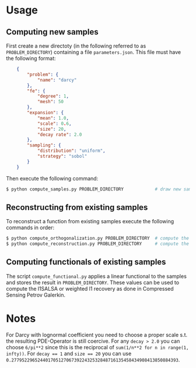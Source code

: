 # Usage


## Computing new samples

First create a new directoty (in the following referred to as `PROBLEM_DIRECTORY`)
containing a file `parameters.json`. This file must have the following format:
```json
    {
        "problem": {
            "name": "darcy"
        },
        "fe": {
            "degree": 1,
            "mesh": 50
        },
        "expansion": {
            "mean": 1.0,
            "scale": 0.6,
            "size": 20,
            "decay rate": 2.0
        },
        "sampling": {
            "distribution": "uniform",
            "strategy": "sobol"
        }
    }
```
Then execute the following command:
```bash
$ python compute_samples.py PROBLEM_DIRECTORY            # draw new samples for the problem and store them in PROBLEM_DIRECTORY
```


## Reconstructing from existing samples

To reconstruct a function from existing samples execute the following commands in order:
```bash
$ python compute_orthogonalization.py PROBLEM_DIRECTORY  # compute the stiffness matrix and its sparse Cholesky factorization and store them in PROBLEM_DIRECTORY
$ python compute_reconstruction.py PROBLEM_DIRECTORY     # compute the vmc reconstruction of the problem and store it in PROBLEM_DIRECTORY
```


## Computing functionals of existing samples

The script `compute_functional.py` applies a linear functional to the samples and stores the result in `PROBLEM_DIRECTORY`.
These values can be used to compute the l1SALSA or weighted l1 recovery as done in Compressed Sensing Petrov Galerkin.



# Notes

For Darcy with lognormal coefficient you need to choose a proper scale s.t. the resulting PDE-Operator is still coercive.
For any `decay > 2.0` you can choose `6/pi**2` since this is the reciprocal of `sum(1/n**2 for n in range(1, infty))`.
For `decay == 1` and `size == 20` you can use `0.2779522965244017051270673922432532848716135458434908413850884393`.
